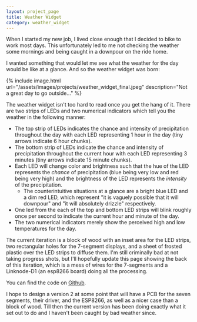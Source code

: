 ```yaml
---
layout: project_page
title: Weather Widget
category: weather_widget
---
```


When I started my new job, I lived close enough that I decided to bike to work most days. This unfortunately led to me not checking the weather some mornings and being caught in a downpour on the ride home. 

I wanted something that would let me see what the weather for the day would be like at a glance. And so the weather widget was born: 

{% include image.html url="/assets/images/projects/weather_widget_final.jpeg"
description="Not a great day to go outside..." %}

The weather widget isn't too hard to read once you get the hang of it. There are two strips of LEDs and two numerical indicators which tell you the weather in the following manner:
- The top strip of LEDs indicates the chance and intensity of precipitation throughout the day with each LED representing 1 hour in the day (tiny arrows indicate 6 hour chunks). 
- The bottom strip of LEDs indicate the chance and intensity of precipitation throughout the current hour with each LED representing 3 minutes (tiny arrows indicate 15 minute chunks).
- Each LED will change color and brightness such that the hue of the LED represents the *chance* of precipitation (blue being very low and red being very high) and the brightness of the LED represents the *intensity* of the precipitation. 
	- The counterintuitive situations at a glance are a bright blue LED and a dim red LED, which represent "it is vaguely possible that it will downpour" and "it will absolutely drizzle" respectively. 
- One led from the each of the top and bottom LED strips will blink roughly once per second to indicate the current hour and minute of the day. 
- The two numerical indicators merely show the perceived high and low temperatures for the day. 

The current iteration is a block of wood with an inset area for the LED strips, two rectangular holes for the 7-segment displays, and a sheet of frosted plastic over the LED strips to diffuse them. I'm still criminally bad at not taking progress shots, but I'll hopefully update this page showing the back of this iteration, which is a mess of wires for the 7-segments and a Linknode-D1 (an esp8266 board) doing all the processing. 

You can find the code on [Github](https://github.com/dlareau/weatherwidget/).

I hope to design a version 2 at some point that will have a PCB for the seven segments, their driver, and the ESP8266, as well as a nicer case than a block of wood. Till then the current version has been doing exactly what it set out to do and I haven't been caught by bad weather since. 